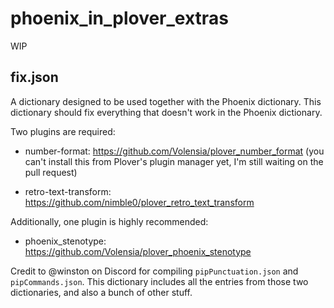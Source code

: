 # phoenix_in_plover_extras

WIP

## fix.json

A dictionary designed to be used together with the Phoenix dictionary. This dictionary should fix everything that doesn't work in the Phoenix dictionary.

Two plugins are required:

- number-format: https://github.com/Volensia/plover_number_format (you can't install this from Plover's plugin manager yet, I'm still waiting on the pull request)

- retro-text-transform: https://github.com/nimble0/plover_retro_text_transform

Additionally, one plugin is highly recommended:

- phoenix_stenotype: https://github.com/Volensia/plover_phoenix_stenotype

Credit to @winston on Discord for compiling `pipPunctuation.json` and `pipCommands.json`. This dictionary includes all the entries from those two dictionaries, and also a bunch of other stuff.
